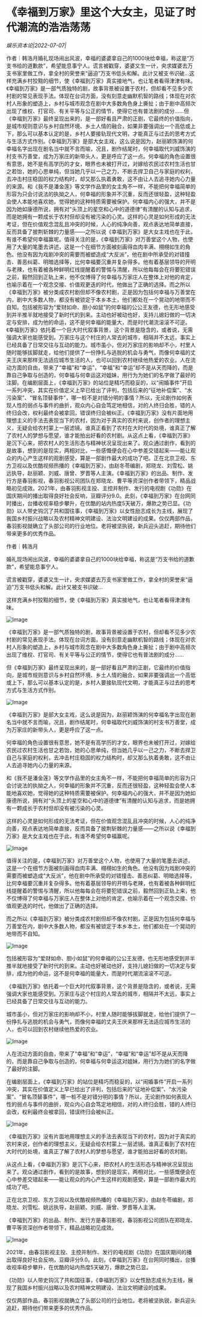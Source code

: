 # 《幸福到万家》里这个大女主，见证了时代潮流的浩浩荡荡

*娱乐资本论|2022-07-07|*

作者｜韩浩月婚礼现场闹出风波，幸福的婆婆拿自己的1000块给幸福，称这是“万支书给的道歉款”，希望能息事宁人。谎言被戳穿，婆婆又生一计，央求媒婆去万支书家里做工作，拿全村的荣誉来“逼迫”万支书低头和解。此计又被支书识破…这样充满乡村狡黠的细节，使《幸福到万家》真实接地气，也让笔者看得津津有味。《幸福到万家》是一部气质独特的剧，故事背景被设置于农村，但却看不见多少农村剧的常见表现手法。体现在台词方面，没有刻意走幽默机智的路线；体现在对农村人形象的塑造上，乡村与城市观念在剧中大多数角色身上撕扯；由于剧中高频次出现了维权、打官司、有关平等与公正的情节，使得它也有普法剧的成分……但《幸福到万家》最终呈现出来的，是一部好看且严肃的正剧，它最终的价值指向，是城市规则意识与乡村自然环境、乡土人情的融合，如果非要强调出一个高低或上下，那么可以基本认定的是，乡村人要接轨现代文明，才能真正与过去的思考方式与生活方式作别。《幸福到万家》是部大女主戏，这么说是因为，赵丽颖饰演的何幸福名字出现在剧名当中就不言而喻，况且，剧作结尾时，何幸福取代刘威饰演的村支书万善堂，成为万家庄的新带头人，更是呼应了这一点。何幸福的角色设置很有意思，她不是有高学历的才女，眼界也未被打开过，对嫁给农民过农村生活也甘之若饴，她的心思单纯，但当她几乎以一己之力，不断去捍卫自己与家庭的权利，去冲击村庄稳固的权力结构时，却又那么执着勇敢，这不由让人去追寻她内心力量的来源。和《我不是潘金莲》等文学作品里的女主角不一样，不能把何幸福简单的形容为只会讨说法的执拗之人，何幸福的形象并不沉重，反而还很轻盈，这种轻盈会使人本能地喜欢她，觉得她的这种特质需要被保护。何幸福内心的强大，并不是因为她如康德所说，拥有对“头顶上的星空和心中的道德律”有清醒的认知与追求，而是她拥有一颗成长于农村但却没有被污染的心灵。这样的心灵是如何形成的无法考证，但在价值观念混乱且冲突的时候，人心的纯净向善，观点表达地简单直接，反而具备了披荆斩棘的力量感——之所以说《幸福到万家》是大女主戏也在于此，有谁不希望何幸福赢呢。值得关注的是，《幸福到万家》对万善堂这个人物，也使用了大量的笔墨去讲述，这是一个在细节方面被刻画得血肉丰满、栩栩如生的角色。他没有因为戏剧冲突的需要而被塑造成“大反派”，他在剧中所承受的对错撞击、善恶纠葛、明暗选择等，比何幸福要沉重并复杂得多。他有着基层领导的开明与老辣，也有着被各种鲜明红线提醒着的警惕与清醒，所以他每每会在将要犯错误之前，毅然回到正轨上来，他不仅博得了何幸福与万家庄人在整体上对他的肯定，也喻示着在一个观念交接、价值观更迭的时代，他做出了正确的选择。而之所以《幸福到万家》被分类成农村剧但却不像农村剧，正是因为包括何幸福与万善堂在内，剧中大多数人物，都没有被锁定于本乡本土，他们都处在一个晃动的地带而不自知。包括被形容为“爱财如命、胆小如鼠”的何幸福的公公王友德，也无形地感受到并半推半就地接受了新时代的到来。主动也好被动也好，支持儿媳妇做的一切决定与安排，成为他的命运，这不是何幸福的能量大，而是时代潮流滚滚不可逆。《幸福到万家》依托着一个巨大时代叙事背景，这个背景是隐含的，或者说，无需强调大家也能感受到。万家庄与这个村庄的人常去的城市，相隔并不太远，事实上已经具备了日常交往与互动的能力。城市虽小，但对万家庄的影响却不小，村里人随时能够拔脚就走，给他们提供了一份挣扎与逃脱的机会与勇气，而像何幸福的丈夫王庆来那样无法适应城市生活的人，也可以回到农村继续他热爱的农业。人在流动方面的自由，带来了“幸福”和“幸运”，“幸福”和“幸运”却不是从天而降的，而是靠自己争取与创造的，何幸福与何幸运这对姐妹，用行为为她们的名字做了最好的注脚。在编剧层面上，《幸福到万家》的站位是精巧而稳妥的，以“闹婚事件”开启一系列冲突，其实在价值定义上早已给出了评判，包括后来的“征地补偿案”、“水污染案”、“冒名顶替事件”，哪一桩不是对错分明的事情？所以，无论剧作如何表现人性的弱点与事件的曲折，观众内心自会笃定地相信，对的人终归会胜，错的人终归会改，权利最终会被拿回，错误终归会被纠正。《幸福到万家》没有片面地用理想主义的手法去表现当下的农村，因为对于真实的农村来说，创作者的理想主义，无疑会给农村蒙上一层滤镜。谁真正看到了农村在大时代的处境，谁真正了解了农村人的梦想与愿望，谁才能拍出好看的农村剧。从这点上看，《幸福到万家》是沉下心来，把农村人的生活形态与精神状况呈现出来了。观众通过剧作，看到的是故事，想到的是现实，两相对比，一些感慨便会在心中参差交错起来——能让观众的内心产生这样的观剧感受，算是一部剧作最大的成功了吧。正在北京卫视、东方卫视以及优酷视频热播的《幸福到万家》，由赵冬苓编剧，郑晓龙、刘雪松、姚远执导，赵丽颖、刘威、唐曾、罗晋等人主演。《幸福到万家》的出品、制作、发行方是春羽影视，春羽影视公司团队在郑晓龙、曹平等资深创作者带领下，精品战略初见成效。2021年，由春羽影视主投、主控并制作、发行的电视剧《功勋》在国庆期间的播出取得良好社会反响，豆瓣评分9.0。此刻，《幸福到万家》在台网同时播出，台播收视率稳步攀升，在优酷的站内热度5天破万，爆款之势已显。《功勋》以人带史钩沉了共和国往事，《幸福到万家》以女性励志成长为主线，展现了我国乡村振兴战略以及农村精神文明建设、法治文明建设的成果。仅仅两部作品，春羽影视就确立了头部公司的行业地位。老将被坚执锐，新兵迎头追赶，期待他们带来更多的优秀作品。

作者｜韩浩月

婚礼现场闹出风波，幸福的婆婆拿自己的1000块给幸福，称这是“万支书给的道歉款”，希望能息事宁人。

谎言被戳穿，婆婆又生一计，央求媒婆去万支书家里做工作，拿全村的荣誉来“逼迫”万支书低头和解。此计又被支书识破…

这样充满乡村狡黠的细节，使《幸福到万家》真实接地气，也让笔者看得津津有味。

![Image](https://p6.toutiaoimg.com/origin/tos-cn-i-qvj2lq49k0/11666ac67d32432d8b3f92705604660e?from=pc)

《幸福到万家》是一部气质独特的剧，故事背景被设置于农村，但却看不见多少农村剧的常见表现手法。体现在台词方面，没有刻意走幽默机智的路线；体现在对农村人形象的塑造上，乡村与城市观念在剧中大多数角色身上撕扯；由于剧中高频次出现了维权、打官司、有关平等与公正的情节，使得它也有普法剧的成分……

但《幸福到万家》最终呈现出来的，是一部好看且严肃的正剧，它最终的价值指向，是城市规则意识与乡村自然环境、乡土人情的融合，如果非要强调出一个高低或上下，那么可以基本认定的是，乡村人要接轨现代文明，才能真正与过去的思考方式与生活方式作别。

![Image](https://p6.toutiaoimg.com/origin/tos-cn-i-qvj2lq49k0/f6e6730b2d6b4cc9ac9ac4951d0e6358?from=pc)

《幸福到万家》是部大女主戏，这么说是因为，赵丽颖饰演的何幸福名字出现在剧名当中就不言而喻，况且，剧作结尾时，何幸福取代刘威饰演的村支书万善堂，成为万家庄的新带头人，更是呼应了这一点。

何幸福的角色设置很有意思，她不是有高学历的才女，眼界也未被打开过，对嫁给农民过农村生活也甘之若饴，她的心思单纯，但当她几乎以一己之力，不断去捍卫自己与家庭的权利，去冲击村庄稳固的权力结构时，却又那么执着勇敢，这不由让人去追寻她内心力量的来源。

和《我不是潘金莲》等文学作品里的女主角不一样，不能把何幸福简单的形容为只会讨说法的执拗之人，何幸福的形象并不沉重，反而还很轻盈，这种轻盈会使人本能地喜欢她，觉得她的这种特质需要被保护。何幸福内心的强大，并不是因为她如康德所说，拥有对“头顶上的星空和心中的道德律”有清醒的认知与追求，而是她拥有一颗成长于农村但却没有被污染的心灵。

这样的心灵是如何形成的无法考证，但在价值观念混乱且冲突的时候，人心的纯净向善，观点表达地简单直接，反而具备了披荆斩棘的力量感——之所以说《幸福到万家》是大女主戏也在于此，有谁不希望何幸福赢呢。

![Image](https://p6.toutiaoimg.com/origin/tos-cn-i-qvj2lq49k0/b68c9cc0d9d84fbe9f3ba5233b06c3fd?from=pc)

值得关注的是，《幸福到万家》对万善堂这个人物，也使用了大量的笔墨去讲述，这是一个在细节方面被刻画得血肉丰满、栩栩如生的角色。他没有因为戏剧冲突的需要而被塑造成“大反派”，他在剧中所承受的对错撞击、善恶纠葛、明暗选择等，比何幸福要沉重并复杂得多。他有着基层领导的开明与老辣，也有着被各种鲜明红线提醒着的警惕与清醒，所以他每每会在将要犯错误之前，毅然回到正轨上来，他不仅博得了何幸福与万家庄人在整体上对他的肯定，也喻示着在一个观念交接、价值观更迭的时代，他做出了正确的选择。

而之所以《幸福到万家》被分类成农村剧但却不像农村剧，正是因为包括何幸福与万善堂在内，剧中大多数人物，都没有被锁定于本乡本土，他们都处在一个晃动的地带而不自知。

![Image](https://p6.toutiaoimg.com/origin/tos-cn-i-qvj2lq49k0/4ac4939dce2345aba8f1191cacf1fce7?from=pc)

包括被形容为“爱财如命、胆小如鼠”的何幸福的公公王友德，也无形地感受到并半推半就地接受了新时代的到来。主动也好被动也好，支持儿媳妇做的一切决定与安排，成为他的命运，这不是何幸福的能量大，而是时代潮流滚滚不可逆。

《幸福到万家》依托着一个巨大时代叙事背景，这个背景是隐含的，或者说，无需强调大家也能感受到。万家庄与这个村庄的人常去的城市，相隔并不太远，事实上已经具备了日常交往与互动的能力。

城市虽小，但对万家庄的影响却不小，村里人随时能够拔脚就走，给他们提供了一份挣扎与逃脱的机会与勇气，而像何幸福的丈夫王庆来那样无法适应城市生活的人，也可以回到农村继续他热爱的农业。

![Image](https://p6.toutiaoimg.com/origin/tos-cn-i-qvj2lq49k0/d4913d5aed6e46c7926330ed61afddb1?from=pc)

人在流动方面的自由，带来了“幸福”和“幸运”，“幸福”和“幸运”却不是从天而降的，而是靠自己争取与创造的，何幸福与何幸运这对姐妹，用行为为她们的名字做了最好的注脚。

在编剧层面上，《幸福到万家》的站位是精巧而稳妥的，以“闹婚事件”开启一系列冲突，其实在价值定义上早已给出了评判，包括后来的“征地补偿案”、“水污染案”、“冒名顶替事件”，哪一桩不是对错分明的事情？所以，无论剧作如何表现人性的弱点与事件的曲折，观众内心自会笃定地相信，对的人终归会胜，错的人终归会改，权利最终会被拿回，错误终归会被纠正。

![Image](https://p6.toutiaoimg.com/origin/tos-cn-i-qvj2lq49k0/9078901efd814c01b9a857f33c3bc2ed?from=pc)

《幸福到万家》没有片面地用理想主义的手法去表现当下的农村，因为对于真实的农村来说，创作者的理想主义，无疑会给农村蒙上一层滤镜。谁真正看到了农村在大时代的处境，谁真正了解了农村人的梦想与愿望，谁才能拍出好看的农村剧。

从这点上看，《幸福到万家》是沉下心来，把农村人的生活形态与精神状况呈现出来了。观众通过剧作，看到的是故事，想到的是现实，两相对比，一些感慨便会在心中参差交错起来——能让观众的内心产生这样的观剧感受，算是一部剧作最大的成功了吧。

正在北京卫视、东方卫视以及优酷视频热播的《幸福到万家》，由赵冬苓编剧，郑晓龙、刘雪松、姚远执导，赵丽颖、刘威、唐曾、罗晋等人主演。

《幸福到万家》的出品、制作、发行方是春羽影视，春羽影视公司团队在郑晓龙、曹平等资深创作者带领下，精品战略初见成效。

![Image](https://p6.toutiaoimg.com/origin/tos-cn-i-qvj2lq49k0/4d7664b8f7cd402ea0d889aa7b228bcc?from=pc)

2021年，由春羽影视主投、主控并制作、发行的电视剧《功勋》在国庆期间的播出取得良好社会反响，豆瓣评分9.0。此刻，《幸福到万家》在台网同时播出，台播收视率稳步攀升，在优酷的站内热度5天破万，爆款之势已显。

《功勋》以人带史钩沉了共和国往事，《幸福到万家》以女性励志成长为主线，展现了我国乡村振兴战略以及农村精神文明建设、法治文明建设的成果。

仅仅两部作品，春羽影视就确立了头部公司的行业地位。老将被坚执锐，新兵迎头追赶，期待他们带来更多的优秀作品。

